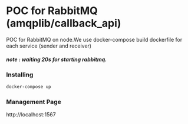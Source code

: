 # POC for RabbitMQ (amqplib/callback_api)

POC for RabbitMQ on node.We use docker-compose build dockerfile for each service (sender and receiver)

##### note : waiting 20s for starting rabbitmq.

### Installing

```bash
docker-compose up
```

### Management Page

http://localhost:1567